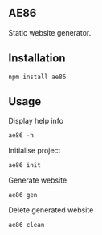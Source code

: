 AE86
----

Static website generator.

Installation
------------

    npm install ae86

Usage
-----

Display help info

    ae86 -h

Initialise project

    ae86 init
    
Generate website

    ae86 gen
    
Delete generated website

    ae86 clean